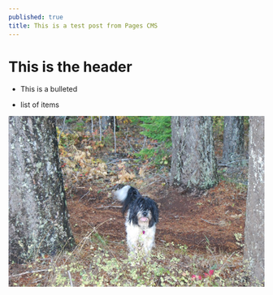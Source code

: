 ```yaml
---
published: true
title: This is a test post from Pages CMS
---
```

# This is the header

*   This is a bulleted
    
*   list of items
    

![](/media/ampster.png)